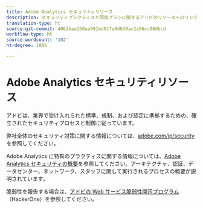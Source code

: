 ```yaml
---
title: Adobe Analytics セキュリティリソース
description: セキュリティプラクティスと回復プランに関するアドビのリソースへのリンクです。
translation-type: ht
source-git-commit: 4062baa150aa991bd017a8d639ac2a56cc88dbcd
workflow-type: ht
source-wordcount: '102'
ht-degree: 100%

---
```



# Adobe Analytics セキュリティリソース

アドビは、業界で受け入れられた標準、規制、および認定に準拠するための、確立されたセキュリティプロセスと制御に従っています。

弊社全体のセキュリティ対策に関する情報については、[adobe.com/jp/security](https://adobe.com/jp/security.html) を参照してください。

Adobe Analytics に特有のプラクティスに関する情報については、[Adobe Analytics セキュリティの概要](https://www.adobe.com/content/dam/acom/en/security/pdfs/ADB-AnalyticsSecurity-WP.pdf)を参照してください。アーキテクチャ、認証、データセンター、ネットワーク、スタッフに関して実行されるプロセスの概要が説明されています。

脆弱性を報告する場合は、[アドビの Web サービス脆弱性開示プログラム](https://hackerone.com/adobe)（HackerOne）を参照してください。
